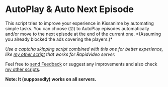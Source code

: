 <h1>AutoPlay & Auto Next Episode</h1>
This script tries to improve your experience in Kissanime by automating simple tasks.
You can choose (☑) to AutoPlay episodes automatically and/or move to the next episode at the end of the current one. *(Assuming you already blocked the ads covering the players.)*

*Use a captcha skipping script combined with this one for better experience, like <a href="/scripts/369048">my other script</a> that works for Rapidvideo server.*

Feel free to <a href="/scripts/35999/feedback">send Feedback</a> or suggest any improvements and also check <a href="/users/152412">my other scripts</a>.

**Note: It (supposedly) works on all servers.**
